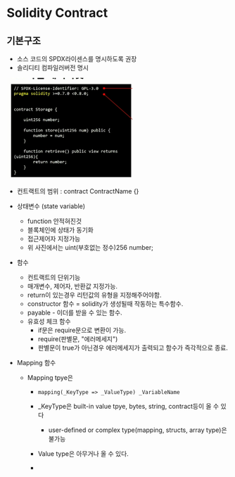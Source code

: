 # Solidity Contract

## 기본구조

- 소스 코드의 SPDX라이센스를 명시하도록 권장
- 솔리디티 컴파일러버전 명시

![image-20210827011406705](210827_Solidity.assets/image-20210827011406705.png)



- 컨트랙트의 범위 : contract ContractName {}
- 상태변수 (state variable)
  - function 안적혀진것
  - 블록체인에 상태가 동기화
  - 접근제어자 지정가능
  - 위 사진에서는 uint(부호없는 정수)256 number;
- 함수
  - 컨트랙트의 단위기능
  - 매개변수, 제어자, 반환값 지정가능.
  - return이 있는경우 리턴값의 유형을 지정해주어야함. 
  - constructor 함수 = solidity가 생성될때 작동하는 특수함수.
  - payable - 이더를 받을 수 있는 함수. 
  - 유효성 체크 함수
    - if문은 require문으로 변환이 가능.
    - require(판별문, "에러메세지")
    - 판별문이 true가 아닌경우 에러메세지가 출력되고 함수가 즉각적으로 종료.  

- Mapping 함수

  - Mapping tpye은

    - ```solidity
      mapping(_KeyType => _ValueType) _VariableName
      ```

    - _KeyType은 built-in value tpye, bytes, string, contract등이 올 수 있다

      - user-defined or complex type(mapping, structs, array type)은 불가능

    - Value type은 아무거나 올 수 있다.

    - 

